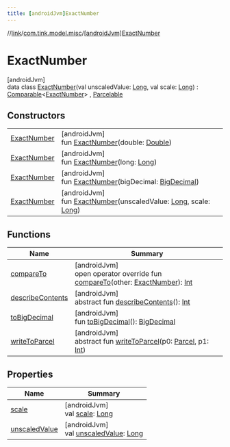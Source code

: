 ```yaml
---
title: [androidJvm]ExactNumber
---
```

//[link](../../../index.html)/[com.tink.model.misc](../index.html)/[[androidJvm]ExactNumber](index.html)



# ExactNumber



[androidJvm]\
data class [ExactNumber](index.html)(val unscaledValue: [Long](https://kotlinlang.org/api/latest/jvm/stdlib/kotlin/-long/index.html), val scale: [Long](https://kotlinlang.org/api/latest/jvm/stdlib/kotlin/-long/index.html)) : [Comparable](https://kotlinlang.org/api/latest/jvm/stdlib/kotlin/-comparable/index.html)&lt;[ExactNumber](index.html)&gt; , [Parcelable](https://developer.android.com/reference/kotlin/android/os/Parcelable.html)



## Constructors


| | |
|---|---|
| [ExactNumber](-exact-number.html) | [androidJvm]<br>fun [ExactNumber](-exact-number.html)(double: [Double](https://kotlinlang.org/api/latest/jvm/stdlib/kotlin/-double/index.html)) |
| [ExactNumber](-exact-number.html) | [androidJvm]<br>fun [ExactNumber](-exact-number.html)(long: [Long](https://kotlinlang.org/api/latest/jvm/stdlib/kotlin/-long/index.html)) |
| [ExactNumber](-exact-number.html) | [androidJvm]<br>fun [ExactNumber](-exact-number.html)(bigDecimal: [BigDecimal](https://developer.android.com/reference/kotlin/java/math/BigDecimal.html)) |
| [ExactNumber](-exact-number.html) | [androidJvm]<br>fun [ExactNumber](-exact-number.html)(unscaledValue: [Long](https://kotlinlang.org/api/latest/jvm/stdlib/kotlin/-long/index.html), scale: [Long](https://kotlinlang.org/api/latest/jvm/stdlib/kotlin/-long/index.html)) |


## Functions


| Name | Summary |
|---|---|
| [compareTo](compare-to.html) | [androidJvm]<br>open operator override fun [compareTo](compare-to.html)(other: [ExactNumber](index.html)): [Int](https://kotlinlang.org/api/latest/jvm/stdlib/kotlin/-int/index.html) |
| [describeContents](../../com.tink.service.provider/[android-jvm]-provider-filter/index.html#-1578325224%2FFunctions%2F-812656150) | [androidJvm]<br>abstract fun [describeContents](../../com.tink.service.provider/[android-jvm]-provider-filter/index.html#-1578325224%2FFunctions%2F-812656150)(): [Int](https://kotlinlang.org/api/latest/jvm/stdlib/kotlin/-int/index.html) |
| [toBigDecimal](to-big-decimal.html) | [androidJvm]<br>fun [toBigDecimal](to-big-decimal.html)(): [BigDecimal](https://developer.android.com/reference/kotlin/java/math/BigDecimal.html) |
| [writeToParcel](../../com.tink.service.provider/[android-jvm]-provider-filter/index.html#-1754457655%2FFunctions%2F-812656150) | [androidJvm]<br>abstract fun [writeToParcel](../../com.tink.service.provider/[android-jvm]-provider-filter/index.html#-1754457655%2FFunctions%2F-812656150)(p0: [Parcel](https://developer.android.com/reference/kotlin/android/os/Parcel.html), p1: [Int](https://kotlinlang.org/api/latest/jvm/stdlib/kotlin/-int/index.html)) |


## Properties


| Name | Summary |
|---|---|
| [scale](scale.html) | [androidJvm]<br>val [scale](scale.html): [Long](https://kotlinlang.org/api/latest/jvm/stdlib/kotlin/-long/index.html) |
| [unscaledValue](unscaled-value.html) | [androidJvm]<br>val [unscaledValue](unscaled-value.html): [Long](https://kotlinlang.org/api/latest/jvm/stdlib/kotlin/-long/index.html) |

